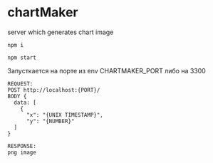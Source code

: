 # chartMaker
server which generates chart image

`npm i`

`npm start`

Запусткается на порте из env CHARTMAKER_PORT либо на 3300

```
REQUEST:
POST http://localhost:{PORT}/
BODY {
  data: [
    {
      "x": "{UNIX TIMESTAMP}",
      "y": "{NUMBER}"
  ]
}
```

```
RESPONSE:
png image
```

